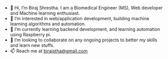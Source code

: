 - 👋 Hi, I’m Biraj Shrestha. I am a Biomedical Engineer (MS), Web developer and Machine learning enthusiast.
- 👀 I’m interested in web/application development, building machine learning algorithms and automation.
- 🌱 I’m currently learning backend development, and learning automation using Raspberry pi.
- 💞️ I’m looking to collaborate on any ongoing projects to better my skills and learn new stuffs.
- 📫 Reach me at birajstha@gmail.com 

<!---
birajstha/birajstha is a ✨ special ✨ repository because its `README.md` (this file) appears on your GitHub profile.
You can click the Preview link to take a look at your changes.
--->
